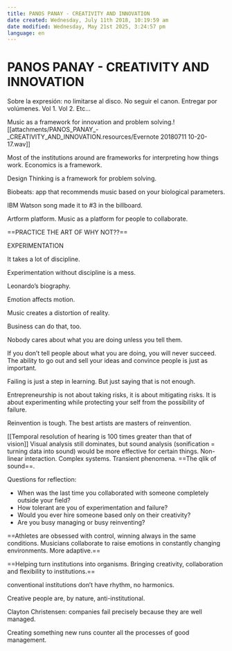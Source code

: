 ```yaml
---
title: PANOS PANAY - CREATIVITY AND INNOVATION
date created: Wednesday, July 11th 2018, 10:19:59 am
date modified: Wednesday, May 21st 2025, 3:24:57 pm
language: en
---
```


# PANOS PANAY - CREATIVITY AND INNOVATION

Sobre la expresión: no limitarse al disco. No seguir el canon. Entregar por volúmenes. Vol 1. Vol 2. Etc…

Music as a framework for innovation and problem solving.![[attachments/PANOS_PANAY_-_CREATIVITY_AND_INNOVATION.resources/Evernote 20180711 10-20-17.wav]]

Most of the institutions around are frameworks for interpreting how things work. Economics is a framework.

Design Thinking is a framework for problem solving.

Biobeats: app that recommends music based on your biological parameters.

IBM Watson song made it to #3 in the billboard.

Artform platform. Music as a platform for people to collaborate.

==PRACTICE THE ART OF WHY NOT??==

EXPERIMENTATION

It takes a lot of discipline. 

Experimentation without discipline is a mess.

Leonardo’s biography.

Emotion affects motion.

Music creates a distortion of reality.

Business can do that, too.

Nobody cares about what you are doing unless you tell them.

If you don’t tell people about what you are doing, you will never succeed. The ability to go out and sell your ideas and convince people is just as important.

Failing is just a step in learning. But just saying that is not enough.

Entrepreneurship is not about taking risks, it is about mitigating risks. It is about experimenting while protecting your self from the possibility of failure.

Reinvention is tough. The best artists are masters of reinvention.

[[Temporal resolution of hearing is 100 times greater than that of vision]] Visual analysis still dominates, but sound analysis (sonification = turning data into sound) would be more effective for certain things. Non-linear interaction. Complex systems. Transient phenomena. ==The qlik of sound==.

Questions for reflection:

* When was the last time you collaborated with someone completely outside your field?
* How tolerant are you of experimentation and failure?
* Would you ever hire someone based only on their creativity?
* Are you busy managing or busy reinventing?

==Athletes are obsessed with control, winning always in the same conditions. Musicians collaborate to raise emotions in constantly changing environments. More adaptive.==

==Helping turn institutions into organisms. Bringing creativity, collaboration and flexibility to institutions.==

conventional institutions don’t have rhythm, no harmonics.

Creative people are, by nature, anti-institutional.

Clayton Christensen: companies fail precisely because they are well managed.

Creating something new runs counter all the processes of good management.
